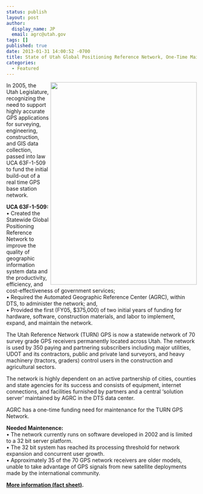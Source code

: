 ```yaml
---
status: publish
layout: post
author:
  display_name: JP
  email: agrc@utah.gov
tags: []
published: true
date: 2013-01-31 14:00:52 -0700
title: State of Utah Global Positioning Reference Network, One-Time Maintenance Funding
categories:
  - Featured
---
```

<p><img src="{{ "/images/TURNGPS_MapsOnTheHill_Poster.jpg" | prepend: site.baseurl }}" align="right" alt="" title="TURNGPS_MapsOnTheHill_Poster" width="387" height="534" class="inline-text-left" />In 2005, the Utah Legislature, recognizing the need to support highly accurate GPS applications for surveying, engineering, construction, and GIS data<br />
collection, passed into law UCA 63F-1-509 to fund the initial build-out of a real time GPS base station network. </p>
<p><strong>UCA 63F-1-509:</strong><br />
• Created the Statewide Global Positioning Reference Network to improve the quality of geographic information system data and the productivity, efficiency, and cost-effectiveness of government services;<br />
• Required the Automated Geographic Reference Center (AGRC), within DTS, to administer the network; and,<br />
• Provided the first (FY05, $375,000) of two initial years of funding for hardware, software, construction materials, and labor to implement,<br />
expand, and maintain the network.</p>
<p>The Utah Reference Network (TURN) GPS is now a statewide network of 70 survey grade GPS receivers permanently located across Utah. The network is used by 350 paying and partnering subscribers including major utilities, UDOT and its contractors, public and private land surveyors, and heavy machinery (tractors, graders) control users in the construction and agricultural sectors. </p>
<p>The network is highly dependent on an active partnership of cities, counties and state agencies for its success and consists of equipment, internet connections, and facilities furnished by partners and a central ‘solution server’ maintained by AGRC in the DTS data center. </p>
<p>AGRC has a one-time funding need for maintenance for the TURN GPS Network. </p>
<p><strong>Needed Maintenence:</strong><br />
• The network currently runs on software developed in 2002 and is limited to a 32 bit server platform.<br />
• The 32 bit system has reached its processing threshold for network expansion and concurrent user growth.<br />
• Approximately 35 of the 70 GPS network receivers are older models, unable to take advantage of GPS signals from new satellite deployments made by the international community.</p>
<p><strong><a href="{{ "/downloads/GPS-Network-Funding-Request.pdf" | prepend: site.baseurl }}">More information (fact sheet)</a>.</strong></p>
